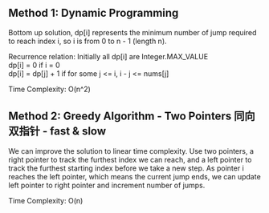 ## Method 1: Dynamic Programming

Bottom up solution, dp[i] represents the minimum number of jump required to reach index i, so i is from 0 to n - 1 (length n).

Recurrence relation: 
Initially all dp[i] are Integer.MAX_VALUE </br>
dp[i] = 0 if i = 0 </br>
dp[i] = dp[j] + 1 if for some j <= i, i - j <= nums[j] 

Time Complexity: O(n^2)

## Method 2: Greedy Algorithm - Two Pointers 同向双指针 - fast & slow

We can improve the solution to linear time complexity. Use two pointers, a right pointer to track the furthest index we can reach, and
a left pointer to track the furthest starting index before we take a new step. As pointer i reaches the left pointer, which means the
current jump ends, we can update left pointer to right pointer and increment number of jumps.

Time Complexity: O(n)
